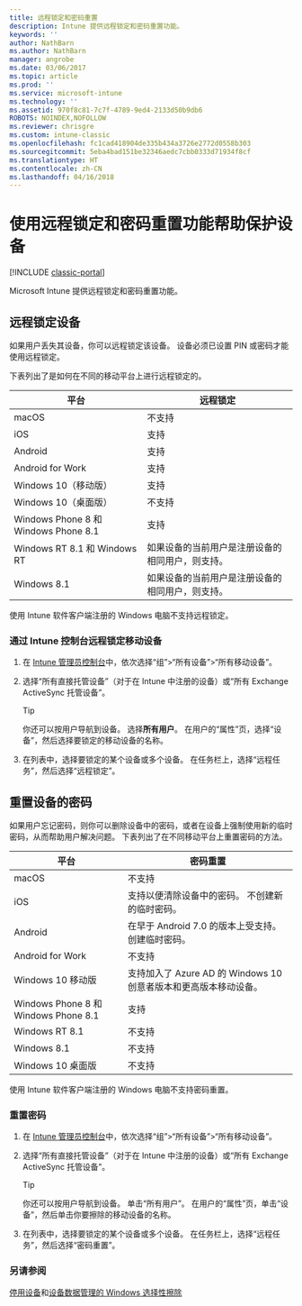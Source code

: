 ```yaml
---
title: 远程锁定和密码重置
description: Intune 提供远程锁定和密码重置功能。
keywords: ''
author: NathBarn
ms.author: NathBarn
manager: angrobe
ms.date: 03/06/2017
ms.topic: article
ms.prod: ''
ms.service: microsoft-intune
ms.technology: ''
ms.assetid: 970f8c81-7c7f-4789-9ed4-2133d50b9db6
ROBOTS: NOINDEX,NOFOLLOW
ms.reviewer: chrisgre
ms.custom: intune-classic
ms.openlocfilehash: fc1cad418904de335b434a3726e2772d0558b303
ms.sourcegitcommit: 5eba4bad151be32346aedc7cbb0333d71934f8cf
ms.translationtype: HT
ms.contentlocale: zh-CN
ms.lasthandoff: 04/16/2018
---
```

# <a name="help-protect-your-devices-with-remote-lock-and-passcode-reset"></a>使用远程锁定和密码重置功能帮助保护设备

[!INCLUDE [classic-portal](../includes/classic-portal.md)]

Microsoft Intune 提供远程锁定和密码重置功能。

## <a name="lock-a-device-remotely"></a>远程锁定设备
如果用户丢失其设备，你可以远程锁定该设备。 设备必须已设置 PIN 或密码才能使用远程锁定。

下表列出了是如何在不同的移动平台上进行远程锁定的。

|平台|远程锁定|
|------------|---------------|
|macOS|不支持|
|iOS|支持|
|Android|支持|
|Android for Work|支持|
|Windows 10（移动版）|支持|
|Windows 10（桌面版）|不支持|
|Windows Phone 8 和 Windows Phone 8.1|支持|
|Windows RT 8.1 和 Windows RT|如果设备的当前用户是注册设备的相同用户，则支持。|
|Windows 8.1|如果设备的当前用户是注册设备的相同用户，则支持。|

使用 Intune 软件客户端注册的 Windows 电脑不支持远程锁定。

### <a name="lock-a-mobile-device-remotely-through-the-intune-console"></a>通过 Intune 控制台远程锁定移动设备

1.  在 [Intune 管理员控制台](https://manage.microsoft.com/)中，依次选择“组”&gt;“所有设备”&gt;“所有移动设备”。

2.  选择“所有直接托管设备”（对于在 Intune 中注册的设备）或“所有 Exchange ActiveSync 托管设备”。

    > [!TIP]
    > 你还可以按用户导航到设备。 选择**所有用户**。 在用户的“属性”页，选择“设备”，然后选择要锁定的移动设备的名称。

3.  在列表中，选择要锁定的某个设备或多个设备。 在任务栏上，选择“远程任务”，然后选择“远程锁定”。

## <a name="reset-the-passcode-on-a-device"></a>重置设备的密码
如果用户忘记密码，则你可以删除设备中的密码，或者在设备上强制使用新的临时密码，从而帮助用户解决问题。 下表列出了在不同移动平台上重置密码的方法。

|平台|密码重置|
|------------|------------------|
|macOS|不支持|
|iOS|支持以便清除设备中的密码。 不创建新的临时密码。|
|Android|在早于 Android 7.0 的版本上受支持。 创建临时密码。|
|Android for Work|不支持|
|Windows 10 移动版|支持加入了 Azure AD 的 Windows 10 创意者版本和更高版本移动设备。|
|Windows Phone 8 和 Windows Phone 8.1|支持|
|Windows RT 8.1|不支持|
|Windows 8.1|不支持|
|Windows 10 桌面版|不支持|

使用 Intune 软件客户端注册的 Windows 电脑不支持密码重置。

### <a name="reset-a-passcode"></a>重置密码

1.  在 [Intune 管理员控制台](https://manage.microsoft.com/)中，依次选择“组”&gt;“所有设备”&gt;“所有移动设备”。

2.  选择“所有直接托管设备”（对于在 Intune 中注册的设备）或“所有 Exchange ActiveSync 托管设备”。

    > [!TIP]
    > 你还可以按用户导航到设备。 单击“所有用户”。 在用户的“属性”页，单击“设备”，然后单击你要擦除的移动设备的名称。

3.  在列表中，选择要锁定的某个设备或多个设备。 在任务栏上，选择“远程任务”，然后选择“密码重置”。


### <a name="see-also"></a>另请参阅
[停用设备](retire-devices-from-microsoft-intune-management.md)和[设备数据管理的 Windows 选择性擦除](http://technet.microsoft.com/library/dn486874.aspx)
